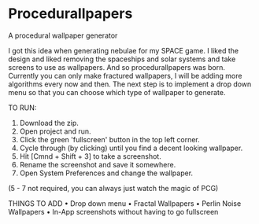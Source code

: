 Procedurallpapers
=================

A procedural wallpaper generator

I got this idea when generating nebulae for my SPACE game. I liked the design and liked removing the spaceships and solar systems and take screens to use as wallpapers. And so procedurallpapers was born.
Currently you can only make fractured wallpapers, I will be adding more algorithms every now and then. The next step is to implement a drop down menu so that you can choose which type of wallpaper to generate.

TO RUN:
1) Download the zip.
2) Open project and run.
3) Click the green 'fullscreen' button in the top left corner.
4) Cycle through (by clicking) until you find a decent looking wallpaper.
5) Hit [Cmnd + Shift + 3] to take a screenshot.
6) Rename the screenshot and save it somewhere.
7) Open System Preferences and change the wallpaper.

(5 - 7 not required, you can always just watch the magic of PCG)


THINGS TO ADD
• Drop down menu
• Fractal Wallpapers
• Perlin Noise Wallpapers
• In-App screenshots without having to go fullscreen

